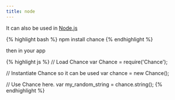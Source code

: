 ```yaml
---
title: node
---
```


It can also be used in [Node.js](http://nodejs.org)

{% highlight bash %}
  npm install chance
{% endhighlight %}

then in your app

{% highlight js %}
  // Load Chance
  var Chance = require('Chance');

  // Instantiate Chance so it can be used
  var chance = new Chance();
  
  // Use Chance here.
  var my_random_string = chance.string();
{% endhighlight %}

